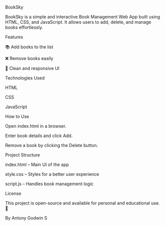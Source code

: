 BookSky

BookSky is a simple and interactive Book Management Web App built using HTML, CSS, and JavaScript. It allows users to add, delete, and manage books effortlessly.

Features

📚 Add books to the list

❌ Remove books easily

🎨 Clean and responsive UI

Technologies Used

HTML

CSS

JavaScript

How to Use

Open index.html in a browser.

Enter book details and click Add.

Remove a book by clicking the Delete button.

Project Structure

index.html – Main UI of the app

style.css – Styles for a better user experience

script.js – Handles book management logic

License

This project is open-source and available for personal and educational use. 🚀

By
Antony Godwin S

